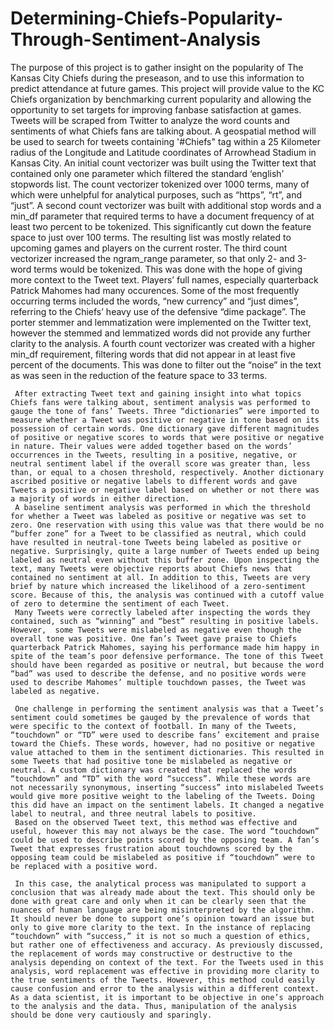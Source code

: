 # Determining-Chiefs-Popularity-Through-Sentiment-Analysis

The purpose of this project is to gather insight on the popularity of The Kansas City Chiefs during the preseason, and to use this information to predict attendance at future games. This project will provide value to the KC Chiefs organization by benchmarking current popularity and allowing the opportunity to set targets for improving fanbase satisfaction at games. Tweets will be scraped from Twitter to analyze the word counts and sentiments of what Chiefs fans are talking about. A geospatial method will be used to search for tweets containing '#Chiefs" tag within a 25 Kilometer radius of the Longitude and Latitude coordinates of Arrowhead Stadium in Kansas City.
     An initial count vectorizer was built using the Twitter text that contained only one parameter which filtered the standard ‘english’ stopwords list. The count vectorizer tokenized over 1000 terms, many of which were unhelpful for analytical purposes, such as “https”, “rt”, and “just”. A second count vectorizer was built with additional stop words and a min_df parameter that required terms to have a document frequency of at least two percent to be tokenized. This significantly cut down the feature space to just over 100 terms. The resulting list was mostly related to upcoming games and players on the current roster. The third count vectorizer increased the ngram_range parameter, so that only 2- and 3-word terms would be tokenized. This was done with the hope of giving more context to the Tweet text. Players’ full names, especially quarterback Patrick Mahomes had many occurences. Some of the most frequently occurring terms included the words, “new currency” and “just dimes”, referring to the Chiefs’ heavy use of the defensive “dime package”. 
     The porter stemmer and lemmatization were implemented on the Twitter text, however the stemmed and lemmatized words did not provide any further clarity to the analysis. A fourth count vectorizer was created with a higher min_df requirement, filtering words that did not appear in at least five percent of the documents. This was done to filter out the “noise” in the text as was seen in the reduction of the feature space to 33 terms.

     After extracting Tweet text and gaining insight into what topics Chiefs fans were talking about, sentiment analysis was performed to gauge the tone of fans’ Tweets. Three “dictionaries” were imported to measure whether a Tweet was positive or negative in tone based on its possession of certain words. One dictionary gave different magnitudes of positive or negative scores to words that were positive or negative in nature. Their values were added together based on the words’ occurrences in the Tweets, resulting in a positive, negative, or neutral sentiment label if the overall score was greater than, less than, or equal to a chosen threshold, respectively. Another dictionary ascribed positive or negative labels to different words and gave Tweets a positive or negative label based on whether or not there was a majority of words in either direction.
     A baseline sentiment analysis was performed in which the threshold  for whether a Tweet was labeled as positive or negative was set to zero. One reservation with using this value was that there would be no “buffer zone” for a Tweet to be classified as neutral, which could have resulted in neutral-tone Tweets being labeled as positive or negative. Surprisingly, quite a large number of Tweets ended up being labeled as neutral even without this buffer zone. Upon inspecting the text, many Tweets were objective reports about Chiefs news that contained no sentiment at all. In addition to this, Tweets are very brief by nature which increased the likelihood of a zero-sentiment score. Because of this, the analysis was continued with a cutoff value of zero to determine the sentiment of each Tweet. 
     Many Tweets were correctly labeled after inspecting the words they contained, such as “winning” and “best” resulting in positive labels. However,  some Tweets were mislabeled as negative even though the overall tone was positive. One fan’s Tweet gave praise to Chiefs quarterback Patrick Mahomes, saying his performance made him happy in spite of the team’s poor defensive performance. The tone of this Tweet should have been regarded as positive or neutral, but because the word “bad” was used to describe the defense, and no positive words were used to describe Mahomes’ multiple touchdown passes, the Tweet was labeled as negative. 

     One challenge in performing the sentiment analysis was that a Tweet’s sentiment could sometimes be gauged by the prevalence of words that were specific to the context of football. In many of the Tweets, “touchdown” or “TD” were used to describe fans’ excitement and praise toward the Chiefs. These words, however, had no positive or negative value attached to them in the sentiment dictionaries. This resulted in some Tweets that had positive tone be mislabeled as negative or neutral. A custom dictionary was created that replaced the words “touchdown” and “TD” with the word “success”. While these words are not necessarily synonymous, inserting “success” into mislabeled Tweets would give more positive weight to the labeling of the Tweets. Doing this did have an impact on the sentiment labels. It changed a negative label to neutral, and three neutral labels to positive. 
     Based on the observed Tweet text, this method was effective and useful, however this may not always be the case. The word “touchdown” could be used to describe points scored by the opposing team. A fan’s Tweet that expresses frustration about touchdowns scored by the opposing team could be mislabeled as positive if “touchdown” were to be replaced with a positive word. 

     In this case, the analytical process was manipulated to support a conclusion that was already made about the text. This should only be done with great care and only when it can be clearly seen that the nuances of human language are being misinterpreted by the algorithm. It should never be done to support one’s opinion toward an issue but only to give more clarity to the text. In the instance of replacing “touchdown” with “success,” it is not so much a question of ethics, but rather one of effectiveness and accuracy. As previously discussed, the replacement of words may constructive or destructive to the analysis depending on context of the text. For the Tweets used in this analysis, word replacement was effective in providing more clarity to the true sentiments of the Tweets. However, this method could easily cause confusion and error to the analysis within a different context. As a data scientist, it is important to be objective in one’s approach to the analysis and the data. Thus, manipulation of the analysis should be done very cautiously and sparingly. 
